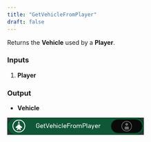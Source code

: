 ```yaml
---
title: "GetVehicleFromPlayer"
draft: false
---
```

Returns the **Vehicle** used by a **Player**.
### Inputs
1. **Player**
### Output
-   **Vehicle**

![GetVehicleFromPlayer](https://raw.githubusercontent.com/battlefield-portal-community/Image-CDN/main/portal_blocks/GetVehicleFromPlayer.png)